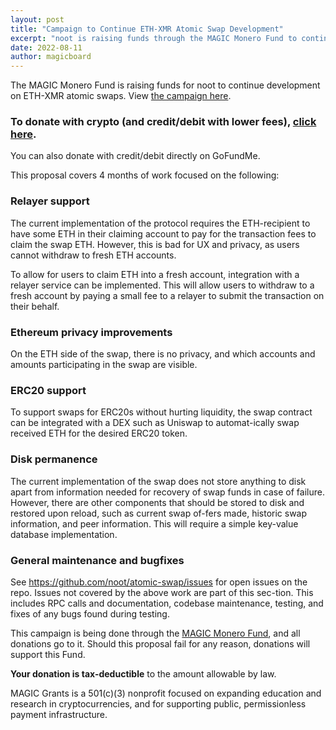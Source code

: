 ```yaml
---
layout: post
title: "Campaign to Continue ETH-XMR Atomic Swap Development"
excerpt: "noot is raising funds through the MAGIC Monero Fund to continue ETH-XMR atomic swap development"
date: 2022-08-11
author: magicboard
---
```


The MAGIC Monero Fund is raising funds for noot to continue development on ETH-XMR atomic swaps. View [the campaign here](https://www.gofundme.com/f/noot-ethxmr-atomic-swap-development-4-months).

### To donate with crypto (and credit/debit with lower fees), [click here](https://magicgrants.budibase.app/app/magic-monero-fund-donations).
 
You can also donate with credit/debit directly on GoFundMe.

This proposal covers 4 months of work focused on the following:

### Relayer support

The current implementation of the protocol requires the ETH-recipient to have some ETH in their claiming account to pay for the transaction fees to claim the swap ETH. However, this is bad for UX and privacy, as users cannot withdraw to fresh ETH accounts.

To allow for users to claim ETH into a fresh account, integration with a relayer service can be implemented. This will allow users to withdraw to a fresh account by paying a small fee to a relayer to submit the transaction on their behalf.

### Ethereum privacy improvements

On the ETH side of the swap, there is no privacy, and which accounts and amounts participating in the swap are visible.

### ERC20 support

To support swaps for ERC20s without hurting liquidity, the swap contract can be integrated with a DEX such as Uniswap to automat-ically swap received ETH for the desired ERC20 token.

### Disk permanence

The current implementation of the swap does not store anything to disk apart from information needed for recovery of swap funds in case of failure. However, there are other components that should be stored to disk and restored upon reload, such as current swap of-fers made, historic swap information, and peer information. This will require a simple key-value database implementation.

### General maintenance and bugfixes

See https://github.com/noot/atomic-swap/issues for open issues on the repo. Issues not covered by the above work are part of this sec-tion. This includes RPC calls and documentation, codebase maintenance, testing, and fixes of any bugs found during testing.

This campaign is being done through the [MAGIC Monero Fund](/funds/monero), and all donations go to it. Should this proposal fail for any reason, donations will support this Fund. 
 
**Your donation is tax-deductible** to the amount allowable by law.
  
MAGIC Grants is a 501(c)(3) nonprofit focused on expanding education and research in cryptocurrencies, and for supporting public, permissionless payment infrastructure.
